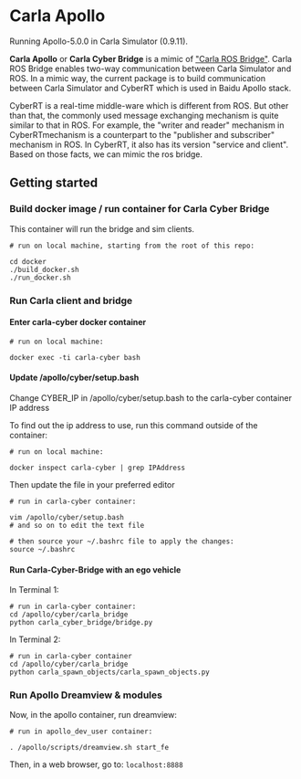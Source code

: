 # Carla Apollo

Running Apollo-5.0.0 in Carla Simulator (0.9.11).

**Carla Apollo** or **Carla Cyber Bridge** is a mimic of ["Carla ROS Bridge"](https://github.com/carla-simulator/ros-bridge.git). Carla ROS Bridge enables two-way communication between Carla Simulator and ROS. In a mimic way, the current package is to build communication between Carla Simulator and CyberRT which is used in Baidu Apollo stack.

CyberRT is a real-time middle-ware which is different from ROS. But other than that, the commonly used message exchanging mechanism is quite similar to that in ROS. For example, the "writer and reader" mechanism in CyberRTmechanism is a counterpart to the "publisher and subscriber" mechanism in ROS. In CyberRT, it also has its version "service and client". Based on those facts, we can mimic the ros bridge.  

## Getting started

### Build docker image / run container for Carla Cyber Bridge

This container will run the bridge and sim clients.

```
# run on local machine, starting from the root of this repo:

cd docker
./build_docker.sh
./run_docker.sh
```

### Run Carla client and bridge

#### Enter carla-cyber docker container

```
# run on local machine:

docker exec -ti carla-cyber bash
```

#### Update /apollo/cyber/setup.bash

Change CYBER_IP in /apollo/cyber/setup.bash to the carla-cyber container IP address

To find out the ip address to use, run this command outside of the container:

```
# run on local machine:

docker inspect carla-cyber | grep IPAddress
```

Then update the file in your preferred editor

```
# run in carla-cyber container:

vim /apollo/cyber/setup.bash
# and so on to edit the text file

# then source your ~/.bashrc file to apply the changes:
source ~/.bashrc
```

#### Run Carla-Cyber-Bridge with an ego vehicle

In Terminal 1:

```
# run in carla-cyber container:
cd /apollo/cyber/carla_bridge
python carla_cyber_bridge/bridge.py
```

In Terminal 2:

```
# run in carla-cyber container
cd /apollo/cyber/carla_bridge
python carla_spawn_objects/carla_spawn_objects.py
```

### Run Apollo Dreamview & modules

Now, in the apollo container, run dreamview:

```
# run in apollo_dev_user container:

. /apollo/scripts/dreamview.sh start_fe
```

Then, in a web browser, go to: `localhost:8888`
